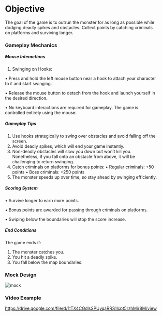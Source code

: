 # Objective
The goal of the game is to outrun the monster for as long as possible while dodging deadly spikes and obstacles.
Collect points by catching criminals on platforms and surviving longer.

### Gameplay Mechanics
##### Mouse Interactions
1. Swinging on Hooks:
   
• Press and hold the left mouse button near a hook to attach your character to it and start swinging.

• Release the mouse button to detach from the hook and launch yourself in the desired direction.

• No keyboard interactions are required for gameplay. The game is controlled entirely using the mouse.
##### Gameplay Tips
1. Use hooks strategically to swing over obstacles and avoid falling off the screen.
2. Avoid deadly spikes, which will end your game instantly.
3. Non-deadly obstacles will slow you down but won’t kill you. Nonetheless, if you fall onto an obstacle from
above, it will be challenging to return swinging.
4. Catch criminals on platforms for bonus points:
• Regular criminals: +50 points
• Boss criminals: +250 points
5. The monster speeds up over time, so stay ahead by swinging efficiently.
##### Scoring System
• Survive longer to earn more points.

• Bonus points are awarded for passing through criminals on platforms.

• Swiping below the boundaries will stop the score increase.

##### End Conditions
The game ends if:
1. The monster catches you.
2. You hit a deadly spike.
3. You fall below the map boundaries.

### Mock Design
![mock](https://github.com/user-attachments/assets/f2542924-a4bf-4901-9e12-c8a3fc7f3d94)


### Video Example
https://drive.google.com/file/d/1tTX4CGdlsSPUyqaRRS1Icpt5rzhMir8M/view
